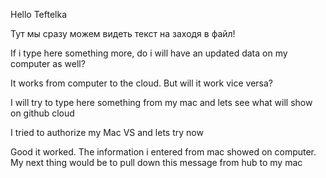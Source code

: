 Hello Teftelka

Тут мы сразу можем видеть текст на заходя в файл!

If i type here something more, do i will have an updated data on my computer as well?

It works from computer to the cloud. But will it work vice versa?

I will try to type here something from my mac and lets see what will show on github cloud

I tried to authorize my Mac VS  and lets try now

Good it worked. The information i entered from mac showed on computer. My next thing would be to pull down this message from hub to my mac


